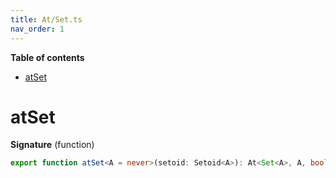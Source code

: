 ```yaml
---
title: At/Set.ts
nav_order: 1
---
```


<!-- START doctoc generated TOC please keep comment here to allow auto update -->
<!-- DON'T EDIT THIS SECTION, INSTEAD RE-RUN doctoc TO UPDATE -->
**Table of contents**

- [atSet](#atset)

<!-- END doctoc generated TOC please keep comment here to allow auto update -->

# atSet

**Signature** (function)

```ts
export function atSet<A = never>(setoid: Setoid<A>): At<Set<A>, A, boolean> { ... }
```
